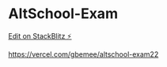 # AltSchool-Exam

[Edit on StackBlitz ⚡️](https://stackblitz.com/edit/vitejs-vite-nvrurj)

https://vercel.com/gbemee/altschool-exam22
